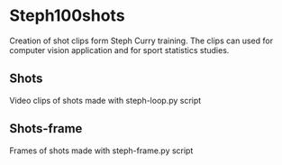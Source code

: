 # Steph100shots

Creation of shot clips form Steph Curry training. The clips can used for computer vision application and for sport statistics studies. 

## Shots 

Video clips of shots made with steph-loop.py script 

## Shots-frame

Frames of shots made with steph-frame.py script 
